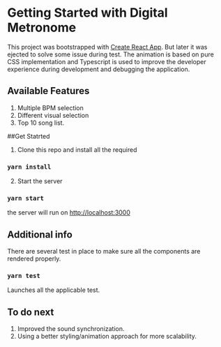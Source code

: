 # Getting Started with Digital Metronome

This project was bootstrapped with [Create React App](https://github.com/facebook/create-react-app). But later it was ejected to solve some issue during test. The animation is based on pure CSS implementation and Typescript is used to improve the developer experience during development and debugging the application.

## Available Features
1.  Multiple BPM selection
2. Different visual selection
3. Top 10 song list.

##Get Statrted


1. Clone this repo and install all the required
### `yarn install`

2. Start the server
### `yarn start`
the server will run on [http://localhost:3000](http://localhost:3000)


## Additional info
There are several test in place to make sure all the components are rendered properly.
### `yarn test`

Launches all the applicable test.

## To do next
1. Improved the sound synchronization.
2. Using a better styling/animation approach for more scalability.
